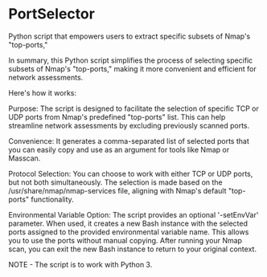 # PortSelector
Python script that empowers users to extract specific subsets of Nmap's "top-ports,"

In summary, this Python script simplifies the process of selecting specific subsets of Nmap's "top-ports," making it more convenient and efficient for network assessments.

Here's how it works:

Purpose: The script is designed to facilitate the selection of specific TCP or UDP ports from Nmap's predefined "top-ports" list. This can help streamline network assessments by excluding previously scanned ports.

Convenience: It generates a comma-separated list of selected ports that you can easily copy and use as an argument for tools like Nmap or Masscan.

Protocol Selection: You can choose to work with either TCP or UDP ports, but not both simultaneously. The selection is made based on the /usr/share/nmap/nmap-services file, aligning with Nmap's default "top-ports" functionality.

Environmental Variable Option: The script provides an optional '-setEnvVar' parameter. When used, it creates a new Bash instance with the selected ports assigned to the provided environmental variable name. This allows you to use the ports without manual copying. After running your Nmap scan, you can exit the new Bash instance to return to your original context.

NOTE -  The script is to work with Python 3.
